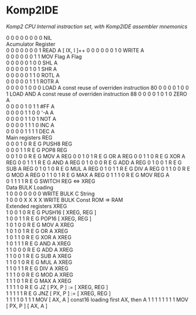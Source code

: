# Komp2IDE

*Komp2 CPU Internal instraction set, with Komp2IDE assembler mnemonics*

0	0	0	0	0	0	0	0	NIL			
Acumulator Register											
0	0	0	0	0	0	0	1	READ	A	[ IX, I ]++	
0	0	0	0	0	0	1	0	WRITE	A		
0	0	0	0	0	0	1	1	MOV Flag	A	Flag	
0	0	0	0	0	1	0	0	SHL	A		
0	0	0	0	0	1	0	1	SHR	A		
0	0	0	0	0	1	1	0	ROTL	A		
0	0	0	0	0	1	1	1	ROTR	A		
0	0	0	0	1	0	0	0	LOAD	A	const	reuse of overriden instruction 80
0	0	0	0	1	0	0	1	LOAD AND	A	const	reuse of overriden instruction 88
0	0	0	0	1	0	1	0	ZERO	A		
0	0	0	0	1	0	1	1	#FF	A		
0	0	0	0	1	1	0	0	'-A	A		
0	0	0	0	1	1	0	1	NOT	A		
0	0	0	0	1	1	1	0	INC	A		
0	0	0	0	1	1	1	1	DEC	A		
Main registers REG											
0	0	0	1	0	R	E	G	PUSH8	REG		
0	0	0	1	1	R	E	G	POP8	REG		
0	0	1	0	0	R	E	G	MOV	A	REG	
0	0	1	0	1	R	E	G	OR	A	REG	
0	0	1	1	0	R	E	G	XOR	A	REG	
0	0	1	1	1	R	E	G	AND	A	REG	
0	1	0	0	0	R	E	G	ADD	A	REG	
0	1	0	0	1	R	E	G	SUB	A	REG	
0	1	0	1	0	R	E	G	MUL	A	REG	
0	1	0	1	1	R	E	G	DIV	A	REG	
0	1	1	0	0	R	E	G	MOD	A	REG	
0	1	1	0	1	R	E	G	MAX	A	REG	
0	1	1	1	0	R	E	G	MOV	REG	A	
0	1	1	1	1	R	E	G	SWITCH	REG <=> XREG		
Data BULK Loading											
1	0	0	0	0	0	0	0	WRITE BULK		C String	
1	0	0	0	X	X	X	X	WRITE BULK Const		ROM => RAM	
Extended registers XREG											
1	0	0	1	0	R	E	G	PUSH16	[ XREG, REG ]		
1	0	0	1	1	R	E	G	POP16	[ XREG, REG ]		
1	0	1	0	0	R	E	G	MOV	A	XREG	
1	0	1	0	1	R	E	G	OR	A	XREG	
1	0	1	1	0	R	E	G	XOR	A	XREG	
1	0	1	1	1	R	E	G	AND	A	XREG	
1	1	0	0	0	R	E	G	ADD	A	XREG	
1	1	0	0	1	R	E	G	SUB	A	XREG	
1	1	0	1	0	R	E	G	MUL	A	XREG	
1	1	0	1	1	R	E	G	DIV	A	XREG	
1	1	1	0	0	R	E	G	MOD	A	XREG	
1	1	1	0	1	R	E	G	MAX	A	XREG	
1	1	1	1	0	R	E	G	JZ	[ PX, P ] := [ XREG, REG ]		
1	1	1	1	1	R	E	G	JNZ	[ PX, P ] := [ XREG, REG ]		
1	1	1	1	0	1	1	1	MOV [ AX, A ] const16			loading first AX, then A
1	1	1	1	1	1	1	1	MOV [ PX, P ] [ AX, A ] 			
